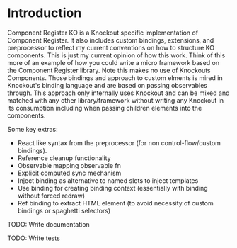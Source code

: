Introduction
============

Component Register KO is a Knockout specific implementation of Component Register. It also includes custom bindings, extensions, and preprocessor to reflect my current conventions on how to structure KO components. This is just my current opinion of how this work. Think of this more of an example of how you could write a micro framework based on the Component Register library. Note this makes no use of Knockouts Components.  Those bindings and approach to custom elments is mired in Knockout's binding language and are based on passing observables through. This approach only internally uses Knockout and can be mixed and matched with any other library/framework without writing any Knockout in its consumption including when passing children elements into the components.

Some key extras:
* React like syntax from the preprocessor (for non control-flow/custom bindings).
* Reference cleanup functionality
* Observable mapping observable fn
* Explicit computed sync mechanism
* Inject binding as alternative to named slots to inject templates
* Use binding for creating binding context (essentially with binding without forced redraw)
* Ref binding to extract HTML element (to avoid necessity of custom bindings or spaghetti selectors)

TODO: Write documentation

TODO: Write tests
